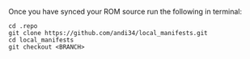 Once you have synced your ROM source run the following in terminal:

    cd .repo
    git clone https://github.com/andi34/local_manifests.git
    cd local_manifests
    git checkout <BRANCH>

